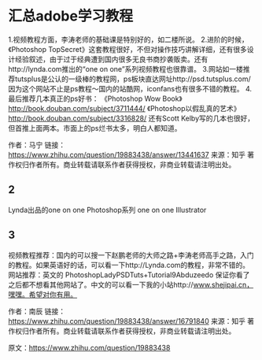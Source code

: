 # 汇总adobe学习教程

1.视频教程方面，李涛老师的基础课是特别好的，如二楼所说。
2.进阶的时候，《Photoshop TopSecret》这套教程很好，不但对操作技巧讲解详细，还有很多设计经验叙述，由于过于经典遭到国内很多无良书商抄袭贩卖。还有http://lynda.com推出的“one on one”系列视频教程也很靠谱。
3.网站如一楼推荐tutsplus是公认的一级棒的教程网，ps板块直达网址http://psd.tutsplus.com/因为这个网站不止是ps教程～国内的站酷网，iconfans也有很多不错的教程。
4.最后推荐几本真正的ps好书：
《Photoshop Wow Book》http://book.douban.com/subject/3711444/
《Photoshop以假乱真的艺术》http://book.douban.com/subject/3316828/
还有Scott Kelby写的几本也很好，但首推上面两本。市面上的ps烂书太多，明白人都知道。

作者：马宁
链接：https://www.zhihu.com/question/19883438/answer/13441637
来源：知乎
著作权归作者所有。商业转载请联系作者获得授权，非商业转载请注明出处。

## 2

Lynda出品的one on one Photoshop系列
one on one Illustrator

## 3

视频教程推荐：国内的可以搜一下赵鹏老师的大师之路+李涛老师高手之路，入门的教程。如果英语好的话，可以看一下http://Lynda.com的教程，非常不错的。
网站推荐：英文的 PhotoshopLadyPSDTuts+Tutorial9Abduzeedo 保证你看了之后都不想看其他网站了。中文的可以看一下我的小站http://www.shejipai.cn，嘿嘿。希望对你有用。

作者：南辰
链接：https://www.zhihu.com/question/19883438/answer/16791840
来源：知乎
著作权归作者所有。商业转载请联系作者获得授权，非商业转载请注明出处。

原文：https://www.zhihu.com/question/19883438
